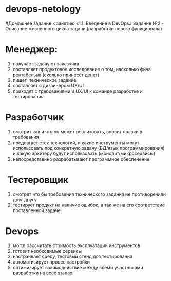 # devops-netology
#Домашнее задание к занятию «1.1. Введение в DevOps»
Задание №2 - Описание жизненного цикла задачи (разработки нового функционала)

# Менеджер:
1) получает задачу от заказчика
2) составляет продуктовое исследование о том, насколько фича рентабельна (сколько принесёт денег) 
3) пишет  техническое задание.
4) составляет с дизайнером UX/UI
5) приходят с требованиями и UX/UI к команде разработке и тестирования
 # Разработчик
 1) смотрит как и что он может реализовать, вносит правки в требования
 2) предлагает стек технологий, и какие инструменты могут использовать под конкретную задачу (БД/язык программирования) и какую архитеру будут использовать (монолит/микросервисы)
 3) непосредственно разрабатывают программное обеспечение
#  Тестеровщик
 1) смотрят что бы требования технического задания не противоречили друг другу
 2) тестирует продукт на наличие ошибок, а так же на его соответствие поставленной задаче
# Devops 
 1) могtn рассчитать стоимость эксплуатации инструментов
 2) готовит необходимые сервисы 
 3) настраивает среду, тестовый стенд для тестирования
 4) автоматизирует процес настройки
 5) оптимизирует взаимодействие между всеми участниками разработки на всех этапах.
 
  
